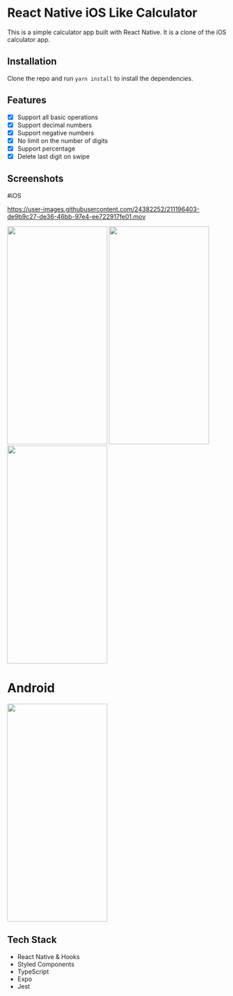 # React Native iOS Like Calculator

This is a simple calculator app built with React Native. It is a clone of the iOS calculator app.

## Installation

Clone the repo and run `yarn install` to install the dependencies.

## Features

- [x] Support all basic operations
- [x] Support decimal numbers
- [x] Support negative numbers
- [x] No limit on the number of digits
- [x] Support percentage
- [x] Delete last digit on swipe

## Screenshots


#iOS

https://user-images.githubusercontent.com/24382252/211196403-de9b9c27-de36-46bb-97e4-ee722917fe01.mov

<img src="https://user-images.githubusercontent.com/24382252/211196784-5ffb15c4-c798-4a18-b30d-45d8ff42706b.png" width="230" height="500">
<img src="https://user-images.githubusercontent.com/24382252/211196445-0d138a0c-39f9-4ec0-a76b-99716318a7bb.png" width="230" height="500">

<img src="https://user-images.githubusercontent.com/24382252/211196449-25a38e69-a1ec-4a10-8aab-bc84f0747515.png" width="230" height="500">

# Android 

<img src="https://user-images.githubusercontent.com/24382252/211196496-4e446459-c7bd-45de-888b-b0a0d7db92d3.png" width="230" height="500">


## Tech Stack

- React Native & Hooks
- Styled Components
- TypeScript
- Expo
- Jest
